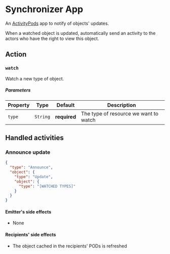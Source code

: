 # Synchronizer App

An [ActivityPods](../../README.md) app to notify of objects' updates.

When a watched object is updated, automatically send an activity to the actors who have the right to view this object.


## Action

### `watch`

Watch a new type of object.

##### Parameters
| Property | Type | Default | Description                           |
|----------| ---- | ------- |---------------------------------------|
| `type`   | `String`  | **required** | The type of resource we want to watch |


## Handled activities

### Announce update

```json
{
  "type": "Announce",
  "object": {
    "type": "Update",
    "object": {
      "type": "[WATCHED TYPES]"
    }
  }
}
```

#### Emitter's side effects

- None

#### Recipients' side effects

- The object cached in the recipients' PODs is refreshed
